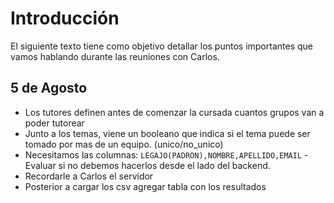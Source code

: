 # Introducción 

El siguiente texto tiene como objetivo detallar los puntos importantes que vamos hablando durante las reuniones con Carlos.

## 5 de Agosto

- Los tutores definen antes de comenzar la cursada cuantos grupos van a poder tutorear
- Junto a los temas, viene un booleano que indica si el tema puede ser tomado por mas de un equipo. (unico/no_unico)
- Necesitamos las columnas: `LEGAJO(PADRON),NOMBRE,APELLIDO,EMAIL` - Evaluar si no debemos hacerlos desde el lado del backend.
- Recordarle a Carlos el servidor
- Posterior a cargar los csv agregar tabla con los resultados

